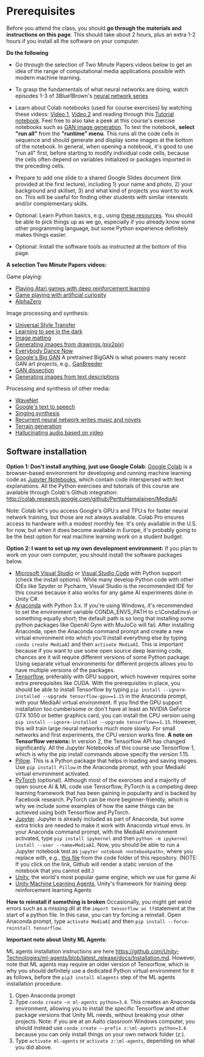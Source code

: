 # Prerequisites
Before you attend the class, you should **go through the materials and instructions on this page**. This should take about 2 hours, plus an extra 1-2 hours if you install all the software on your computer.

**Do the following**

* Go through the selection of Two Minute Papers videos below to get an idea of the range of computational media applications possible with modern machine learning.

* To grasp the fundamentals of what neural networks are doing, watch episodes 1-3 of 3Blue1Brown's [neural network series](https://www.youtube.com/playlist?list=PLZHQObOWTQDNU6R1_67000Dx_ZCJB-3pi)

* Learn about Colab notebooks (used for course exercises) by watching these videos: [Video 1](https://www.youtube.com/watch?v=inN8seMm7UI), [Video 2](https://www.youtube.com/watch?v=PitcORQSjNM) and reading through this [Tutorial notebook](https://colab.research.google.com/notebooks/welcome.ipynb). Feel free to also take a peek at this course's exercise notebooks such as [GAN image generation](https://colab.research.google.com/github/PerttuHamalainen/MediaAI/blob/master/Code/Jupyter/BigGAN%20test.ipynb). To test the notebook, **select "run all"** from the **"runtime" menu**. This runs all the code cells in sequence and should generate and display some images at the bottom of the notebook. In general, when opening a notebook, it's good to use "run all" first, before starting to modify individual code cells, because the cells often depend on variables initialized or packages imported in the preceding cells.

* Prepare to add one slide to a shared Google Slides document (link provided at the first lecture), including 1) your name and photo, 2) your background and skillset, 3) and what kind of projects you want to work on. This will be useful for finding other students with similar interests and/or complementary skills.

* Optional: Learn Python basics, e.g., using [these resources](Python.md). You should be able to pick things up as we go, especially if you already know some other programming language, but some Python experience definitely makes things easier.

* Optional: Install the software tools as instructed at the bottom of this page.


**A selection Two Minute Papers videos:**

Game playing:
* [Playing Atari games with deep reinforcement learning](https://www.youtube.com/watch?v=Ih8EfvOzBOY&index=3&t=11s&list=PLujxSBD-JXglGL3ERdDOhthD3jTlfudC2)
* [Game playing with artificial curiosity](https://www.youtube.com/watch?v=fzuYEStsQxc&list=PLujxSBD-JXglGL3ERdDOhthD3jTlfudC2&index=176&t=0s)
* [AlphaZero](https://www.youtube.com/watch?v=2ciR6rA85tg&list=PLujxSBD-JXglGL3ERdDOhthD3jTlfudC2&index=107&t=0s)

Image processing and synthesis:
* [Universal Style Transfer](https://www.youtube.com/watch?v=v1oWke0Qf1E&list=PLujxSBD-JXglGL3ERdDOhthD3jTlfudC2&t=0s&index=104)
* [Learning to see in the dark](https://www.youtube.com/watch?v=bcZFQ3f26pA&list=PLujxSBD-JXglGL3ERdDOhthD3jTlfudC2&t=0s&index=144)
* [Image matting](https://www.youtube.com/watch?v=6DVng5JVuhI&list=PLujxSBD-JXglGL3ERdDOhthD3jTlfudC2&index=100&t=0s)
* [Generating images from drawings (pix2pix)](https://www.youtube.com/watch?v=u7kQ5lNfUfg)
* [Everybody Dance Now](https://www.youtube.com/watch?v=cEBgi6QYDhQ&list=PLujxSBD-JXglGL3ERdDOhthD3jTlfudC2&index=161&t=0s)
* [Google's Big GAN](https://www.youtube.com/watch?v=ZKQp28OqwNQ&list=PLujxSBD-JXglGL3ERdDOhthD3jTlfudC2&t=0s&index=182) A pretrained BigGAN is what powers many recent GAN art projects, e.g., [GanBreeder](https://ganbreeder.app/)
* [GAN dissection](https://www.youtube.com/watch?v=iM4PPGDQry0)
* [Generating images from text descriptions](https://www.youtube.com/watch?v=9bcbh2hC7Hw&list=PLujxSBD-JXglGL3ERdDOhthD3jTlfudC2&index=69&t=0s)

Processing and synthesis of other media:
* [WaveNet](https://www.youtube.com/watch?v=CqFIVCD1WWo&index=42&t=0s&list=PLujxSBD-JXglGL3ERdDOhthD3jTlfudC2)
* [Google's text to speech](https://www.youtube.com/watch?v=bdM9c2OFYuw&list=PLujxSBD-JXglGL3ERdDOhthD3jTlfudC2&t=0s&index=119)
* [Singing synthesis](https://www.youtube.com/watch?v=HANeLG0l2GA&list=PLujxSBD-JXglGL3ERdDOhthD3jTlfudC2&index=121&t=0s)
* [Recurrent neural network writes music and novels](https://www.youtube.com/watch?v=Jkkjy7dVdaY&list=PLujxSBD-JXglGL3ERdDOhthD3jTlfudC2&index=8&t=0s)
* [Terrain generation](https://www.youtube.com/watch?v=NEscK5RCtlo&list=PLujxSBD-JXglGL3ERdDOhthD3jTlfudC2&index=99&t=0s)
* [Hallucinating audio based on video](https://www.youtube.com/watch?v=flOevlA9RyQ)


## Software installation
**Option 1: Don't install anything, just use Google Colab**: [Google Colab](https://colab.research.google.com) is a browser-based environment for developing and running machine learning code as [Jupyter Notebooks](https://jupyter.org/), which contain code interspersed with text explanations. All the Python exercises and tutorials of this course are available through Colab's Github integration: http://colab.research.google.com/github/PerttuHamalainen/MediaAI.

Note: Colab let's you access Google's GPU:s and TPU:s for faster neural network training, but those are not always available. Colab Pro ensures access to hardware with a modest monthly fee. It's only available in the U.S. for now, but when it does become available in Europe, it's probably going to be the best option for real machine learning work on a student budget.

**Option 2: I want to set up my own development environment:** If you plan to work on your own computer, you should install the software packages below.

* [Microsoft Visual Studio](https://visualstudio.microsoft.com/vs/community/) or [Visual Studio Code](https://code.visualstudio.com/) with Python support (check the install options). While many develop Python code with other IDEs like Spyder or Pycharm, Visual Studio is the recommended IDE for this course because it also works for any game AI experiments done in Unity C#.
* [Anaconda](https://www.anaconda.com/distribution/) with Python 3.x. If you're using Windows, it's recommended to set the environment variable CONDA_ENVS_PATH to c:\CondaEnvs\ or something equally short; the default path is so long that installing some python packages like OpenAI Gym with MuJoCo will fail. After installing Anaconda, open the Anaconda command prompt and create a new virtual environment into which you'll install everything else by typing ```conda create MediaAI``` and then ```activate MediaAI```. This is important because if you want to use some open source deep learning code, chances are it will require different versions of some Python package. Using separate virtual environments for different projects allows you to have multiple versions of the packages.
* [Tensorflow](https://www.tensorflow.org/), preferably with GPU support, which however requires some extra prerequisites like CUDA. With the prerequisites in place, you should be able to install Tensorflow by typing ```pip install --ignore-installed --upgrade tensorflow-gpu==1.15``` in the Anaconda prompt, with your MediaAI virtual environment. If you find the GPU support  installation too cumbersome or don't have at least an NVIDIA GeForce GTX 1050 or better graphics card, you can install the CPU version using ```pip install --ignore-installed --upgrade tensorflow==1.15```. However, this will train large neural networks much more slowly. For small networks and first experiments, the CPU version works fine. **A note on Tensorflow versions:** In version 2, the Tensorflow API has changed significantly. All the Jupyter Notebooks of this course use Tensorflow 1, which is why the pip install commands above specify the version 1.15.
* [Pillow](https://pillow.readthedocs.io/en/stable/). This is a Python package that helps in loading and saving images. Use ```pip install Pillow``` in the Anaconda prompt, with your MediaAI virtual environment activated.
* [PyTorch](https://pytorch.org/) (optional). Although most of the exercises and a majority of open source AI & ML code use Tensorflow, PyTorch is a competing deep learning framework that has been gaining in popularity and is backed by Facebook research. PyTorch can be more beginner-friendly, which is why we include some examples of how the same things can be achieved using both Tensorflow and PyTorch.
* [Jupyter](https://jupyter.org/). Jupyter is already included as part of Anaconda, but some extra tricks are needed to make it work with Anaconda virtual envs. In your Anaconda command prompt, with the MediaAI environment activated, type ```pip install ipykernel``` and then ```python -m ipykernel install --user --name=MediaAI```. Now, you should be able to run a Jupyter notebook test as ```jupyter notebook <notebookpath>```, where you replace <notebookpath> with, e.g., [this file](MyFirstMachineLearningModel.ipynb) from the code folder of this repository. (NOTE: If you click on the link, Github will render a static version of the notebook that you cannot edit.)
* [Unity](https://unity.com/), the world's most popular game engine, which we use for game AI
* [Unity Machine Learning Agents](https://github.com/Unity-Technologies/ml-agents), Unity's framework for training deep reinforcement learning Agents

**How to reinstall if something is broken**
Occasionally, you might get weird errors such as a missing dll at the ```import tensorflow as tf```statement at the start of a python file. In this case, you can try forcing a reinstall. Open Anaconda prompt, type ```activate MediaAI``` and then ```pip install --force-reinstall tensorflow```.

**Important note about Unity ML Agents:**

ML agents installation instructions are here https://github.com/Unity-Technologies/ml-agents/blob/latest_release/docs/Installation.md. However, note that ML agents may require an older version of Tensorflow, which is why you should definitely use a dedicated Python virtual environment for it as follows, before the ```pip3 install mlagents``` step of the ML agents installation procedure.

1.	Open Anaconda prompt
2.	Type ```conda create –n ml-agents python=3.6```. This creates an Anaconda environment, allowing you to install the specific Tensorflow and other package versions that Unity ML needs, without breaking your other projects. Note: if you are at an Aalto classroom Windows computer, you should instead use ```conda create –-prefix z:\ml-agents python=3.6``` because you can only install things on your own network folder (z:).
3.	Type ```activate ml-agents``` or ```activate z:\ml-agents```, depending on what you did above.

